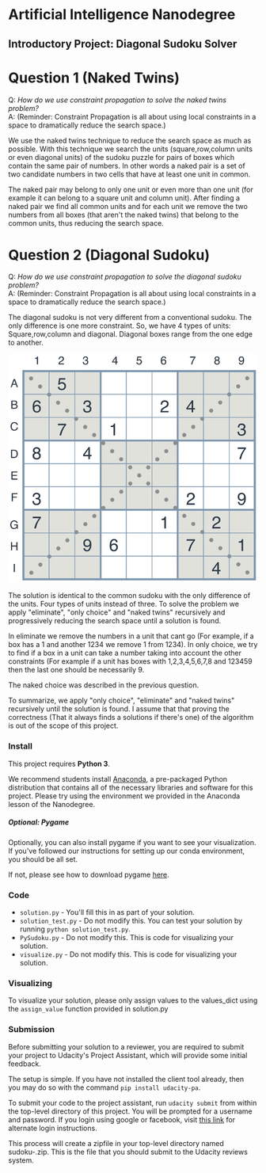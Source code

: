 # Artificial Intelligence Nanodegree
## Introductory Project: Diagonal Sudoku Solver

# Question 1 (Naked Twins)
Q: *How do we use constraint propagation to solve the naked twins problem?*  
A: (Reminder: Constraint Propagation is all about using local constraints in a space to dramatically reduce the search space.) 

We use the naked twins technique to reduce the search space as much as possible. With this technique we search the units (square,row,column units or even diagonal units) of the sudoku puzzle for pairs of boxes which contain the same pair of numbers. In other words a naked pair is a set of two candidate numbers in two cells that have at least one unit in common. 

The naked pair may belong to only one unit or even more than one unit (for example it can belong to a square unit and column unit). After finding a naked pair we find all common units and for each unit we remove the two numbers from all boxes (that aren't the naked twins) that belong to the common units, thus reducing the search space.

# Question 2 (Diagonal Sudoku)
Q: *How do we use constraint propagation to solve the diagonal sudoku problem?*  
A: (Reminder: Constraint Propagation is all about using local constraints in a space to dramatically reduce the search space.) 

The diagonal sudoku is not very different from a conventional sudoku. The only difference is one more constraint. So, we have 4 types of units: Square,row,column and diagonal. Diagonal boxes range from the one edge to another. 

![diagonal](diagonal-sudoku.png)

The solution is identical to the common sudoku with the only difference of the units. Four types of units instead of three. To solve the problem we apply "eliminate", "only choice" and "naked twins" recursively and progressively reducing the search space until a solution is found.

In eliminate we remove the numbers in a unit that cant go (For example, if a box has a 1 and another 1234 we remove 1 from 1234). In only choice, we try to find if a box in a unit can take a number taking into account the other constraints (For example if a unit has boxes with 1,2,3,4,5,6,7,8 and 123459 then the last one should be necessarily 9. 

The naked choice was described in the previous question. 

To summarize, we apply "only choice", "eliminate" and "naked twins" recursively until the solution is found.
I assume that that proving the correctness (That it always finds a solutions if there's one) of the algorithm is out of the scope of this project.

### Install

This project requires **Python 3**.

We recommend students install [Anaconda](https://www.continuum.io/downloads), a pre-packaged Python distribution that contains all of the necessary libraries and software for this project. 
Please try using the environment we provided in the Anaconda lesson of the Nanodegree.

##### Optional: Pygame

Optionally, you can also install pygame if you want to see your visualization. If you've followed our instructions for setting up our conda environment, you should be all set.

If not, please see how to download pygame [here](http://www.pygame.org/download.shtml).

### Code

* `solution.py` - You'll fill this in as part of your solution.
* `solution_test.py` - Do not modify this. You can test your solution by running `python solution_test.py`.
* `PySudoku.py` - Do not modify this. This is code for visualizing your solution.
* `visualize.py` - Do not modify this. This is code for visualizing your solution.

### Visualizing

To visualize your solution, please only assign values to the values_dict using the `assign_value` function provided in solution.py

### Submission
Before submitting your solution to a reviewer, you are required to submit your project to Udacity's Project Assistant, which will provide some initial feedback.  

The setup is simple.  If you have not installed the client tool already, then you may do so with the command `pip install udacity-pa`.  

To submit your code to the project assistant, run `udacity submit` from within the top-level directory of this project.  You will be prompted for a username and password.  If you login using google or facebook, visit [this link](https://project-assistant.udacity.com/auth_tokens/jwt_login) for alternate login instructions.

This process will create a zipfile in your top-level directory named sudoku-<id>.zip.  This is the file that you should submit to the Udacity reviews system.

